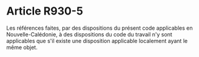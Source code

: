# Article R930-5

Les références faites, par des dispositions du présent code applicables en Nouvelle-Calédonie, à des dispositions du code du travail n'y sont applicables que s'il existe une disposition applicable localement ayant le même objet.
